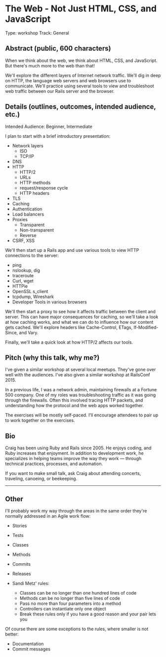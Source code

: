 # The Web - Not Just HTML, CSS, and JavaScript

Type: workshop
Track: General


Abstract (public, 600 characters)
--------

When we think about the web, we think about HTML, CSS, and JavaScript.
But there's much more to the web than that!

We'll explore the different layers of Internet network traffic.
We'll dig in deep on HTTP, the language web servers and web browsers use to communicate.
We'll practice using several tools to view and troubleshoot web traffic between our Rails server and the browser.


Details (outlines, outcomes, intended audience, etc.)
-------

Intended Audience: Beginner, Intermediate

I plan to start with a brief introductory presentation:

* Network layers
    * ISO
    * TCP/IP
* DNS
* HTTP
    * HTTP/2
    * URLs
    * HTTP methods
    * request/response cycle
    * HTTP headers
* TLS
* Caching
* Authentication
* Load balancers
* Proxies
    * Transparent
    * Non-transparent
    * Reverse
* CSRF, XSS

We'll then start up a Rails app and use various tools to view HTTP connections to the server:

* ping
* nslookup, dig
* traceroute
* Curl, wget
* HTTPie
* OpenSSL s_client
* tcpdump, Wireshark
* Developer Tools in various browsers

We'll then start a proxy to see how it affects traffic between the client and server. This can have major consequences for caching, so we'll take a look at how caching works, and what we can do to influence how our content gets cached. We'll explore headers like Cache-Control, ETags, If-Modified-Since, and Vary.

Finally, we'll take a quick look at how HTTP/2 affects our tools.


Pitch (why this talk, why me?)
-----

I've given a similar workshop at several local meetups. They've gone over well with the audiences. I've also given a similar workshop at RailsConf 2015.

In a previous life, I was a network admin, maintaining firewalls at a Fortune 500 company. One of my roles was troubleshooting traffic as it was going through the firewalls. Often this involved tracing HTTP packets, and understanding how the protocol and the web apps worked together.

The exercises will be mostly self-paced. I'll encourage attendees to pair up to work together on the exercises.

Bio
---

Craig has been using Ruby and Rails since 2005. He enjoys coding, and Ruby increases that enjoyment. In addition to development work, he specializes in helping teams improve the way they work — through technical practices, processes, and automation.

If you want to make small talk, ask Craig about attending concerts, traveling, canoeing, or beekeeping.


---



Other
-----

I'll probably work my way through the areas in the same order they're normally addressed in an Agile work flow:

* Stories
* Tests
* Classes
* Methods
* Commits
* Releases

* Sandi Metz' rules:
    * Classes can be no longer than one hundred lines of code
    * Methods can be no longer than five lines of code
    * Pass no more than four parameters into a method
    * Controllers can instantiate only one object
    * Break these rules only if you have a good reason and your pair lets you

Of course there are some exceptions to the rules, where smaller is not better:

* Documentation
* Commit messages
